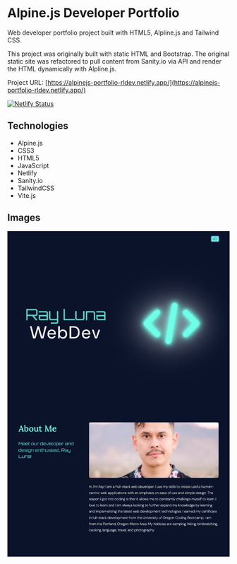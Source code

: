 # Alpine.js Developer Portfolio

Web developer portfolio project built with HTML5, Alpline.js and Tailwind CSS. 

This project was originally built with static HTML and Bootstrap. The original static site was refactored to pull content from Sanity.io via API and render the HTML dynamically with Alpline.js.

Project URL: [https://alpinejs-portfolio-rldev.netlify.app/](https://alpinejs-portfolio-rldev.netlify.app/)

[![Netlify Status](https://api.netlify.com/api/v1/badges/d02ecfca-0ea2-45b2-9093-6d33f39034f6/deploy-status)](https://app.netlify.com/sites/alpinejs-portfolio-rldev/deploys)

## Technologies

- Alpine.js
- CSS3
- HTML5
- JavaScript
- Netlify
- Sanity.io
- TailwindCSS
- Vite.js

## Images

![Screenshot Dark Mode](./src/assets/img/alpinejs-dark.png)